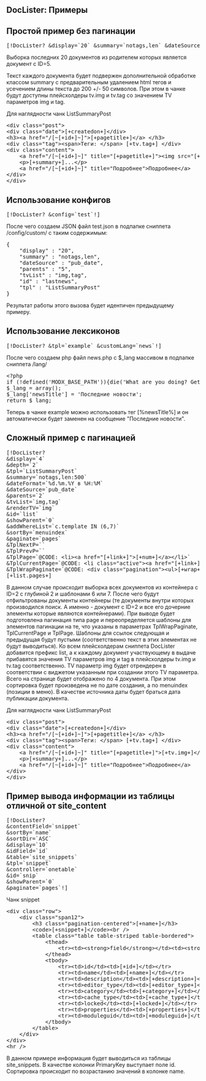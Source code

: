 
<meta http-equiv="Content-Type" content="text/html; charset=utf-8">
<h2>DocLister: Примеры</h2>

<h2 class="page-header">Простой пример без пагинации</h2>
<pre class="brush: html;">
[!DocLister? &amp;display=`20` &amp;summary=`notags,len` &amp;dateSource=`pub_date` &amp;parents=`5` &amp;tvList=`img,tag` &amp;id=`lastnews` &amp;tpl=`ListSummaryPost`!]
</pre>
<p>Выборка последних 20 документов из родителем которых является документ с ID=5. </p>
<p>Текст каждого документа будет подвержен дополнительной обработке классом summary с предварительным удалением html тегов и усечением длины текста до 200 +/- 50 символов. При этом в чанке будут доступны плейсхолдеры tv.img и tv.tag со значением TV параметров img и tag.</p>
<p>Для наглядности чанк ListSummaryPost</p>
<pre class="brush: html;">
&lt;div class="post"&gt;
&lt;div class="date"&gt;[+createdon+]&lt;/div&gt;
&lt;h3&gt;&lt;a href="/[~[+id+]~]"&gt;[+pagetitle+]&lt;/a&gt; &lt;/h3&gt;
&lt;div class="tag"&gt;&lt;span&gt;Теги: &lt;/span&gt; [+tv.tag+] &lt;/div&gt;
&lt;div class="content"&gt;
	&lt;a href="/[~[+id+]~]" title="[+pagetitle+]"&gt;&lt;img src="[+tv.img+]" /&gt;&lt;/a&gt;
	&lt;p&gt;[+summary+]...&lt;/p&gt;
	&lt;a href="/[~[+id+]~]" title="Подробнее"&gt;Подробнее&lt;/a&gt; 
&lt;/div&gt;
&lt;/div&gt;
</pre>
<h2 class="page-header">Использование конфигов</h2>
<pre class="brush: html;">
[!DocLister? &amp;config=`test`!]
</pre>
<p>После чего создаем JSON файл test.json в подпапке сниппета /config/custom/ с таким содержимым:</p>
<pre class="brush: php;">
{
	"display" : "20",
	"summary" : "notags,len", 
	"dateSource" : "pub_date",
	"parents" : "5",
	"tvList" : "img,tag",
	"id" : "lastnews",
	"tpl" : "ListSummaryPost"
}
</pre>
<p>Результат работы этого вызова будет идентичен предыдущему примеру.</p>
<h2 class="page-header">Использование лексиконов</h2>
<pre class="brush: html;">
[!DocLister? &amp;tpl=`example` &amp;customLang=`news`!]
</pre>
<p>После чего создаем php файл news.php с $_lang массивом в подпапке сниппета /lang/</p>
<pre class="brush: php;">
&lt;?php
if (!defined('MODX_BASE_PATH')){die('What are you doing? Get out of here!');}
$_lang = array();
$_lang['newsTitle'] = 'Последние новости';
return $_lang;
</pre>
<p>Теперь в чанке example можно использовать тег [%newsTitle%] и он автоматически будет заменен на сообщение "Последние новости".</p>
<h2 class="page-header">Сложный пример с пагинацией</h2>
<pre class="brush: html;">
[!DocLister?
&amp;display=`4`
&amp;depth=`2`
&amp;tpl=`ListSummaryPost`
&amp;summary=`notags,len:500`
&amp;dateFormat=`%d.%m.%Y в %H:%M`
&amp;dateSource=`pub_date`
&amp;parents=`2`
&amp;tvList=`img,tag`
&amp;renderTV=`img`
&amp;id=`list`
&amp;showParent=`0`
&amp;addWhereList=`c.template IN (6,7)`
&amp;sortBy=`menuindex`
&amp;paginate=`pages`
&amp;TplNextP=``
&amp;TplPrevP=``
&amp;TplPage=`@CODE: &lt;li&gt;&lt;a href="[+link+]"&gt;[+num+]&lt;/a&gt;&lt;/li&gt;`
&amp;TplCurrentPage=`@CODE: &lt;li class="active"&gt;&lt;a href="[+link+]"&gt;[+num+]&lt;/a&gt;&lt;/li&gt;`
&amp;TplWrapPaginate=`@CODE: &lt;div class="pagination"&gt;&lt;ul&gt;[+wrap+]&lt;/ul&gt;&lt;/div&gt;`!]
[+list.pages+]
</pre>
<p>В данном случае происходит выборка всех документов из контейнера с ID=2 с глубиной 2 и шаблонами 6 или 7. После чего будут отфильтрованы документы контейнеры (те документы внутри которых производился поиск. А именно - документ с ID=2 и все его дочерние элементы которые являются контейнерами). При выводе будет подготовлена пагинация типа page и переопределяется шаблоны для элементов пагинации на те, что указаны в параметрах TplWrapPaginate, TplCurrentPage и TplPage. Шаблоны для ссылок следующая и предыдущая будут пустыми (соответственно текст в этих элементах не будут выводиться). Ко всем плейсхолдерам сниппета DocLister добавится префикс list, а к каждому документ участвующему в выдаче прибавятся значения TV параметров img и tag в плейсхолдеры tv.img и tv.tag соответственно. TV параметр img будет отрендерен в соответствии с виджетом указанным при создании этого TV параметра. Всего на странице будет отображено по 4 документа. При этом сортировка будет произведена не по дате создания, а по menuindex (позиции в меню). В качестве источника даты будет браться дата публикации документа.</p>
<p>Для наглядности чанк ListSummaryPost</p>
<pre class="brush: html;">
&lt;div class="post"&gt;
&lt;div class="date"&gt;[+createdon+]&lt;/div&gt;
&lt;h3&gt;&lt;a href="/[~[+id+]~]"&gt;[+pagetitle+]&lt;/a&gt; &lt;/h3&gt;
&lt;div class="tag"&gt;&lt;span&gt;Теги: &lt;/span&gt; [+tv.tag+] &lt;/div&gt;
&lt;div class="content"&gt;
	&lt;a href="/[~[+id+]~]" title="[+pagetitle+]"&gt;[+tv.img+]&lt;/a&gt;
	&lt;p&gt;[+summary+]...&lt;/p&gt;
	&lt;a href="/[~[+id+]~]" title="Подробнее"&gt;Подробнее&lt;/a&gt; 
&lt;/div&gt;
&lt;/div&gt;
</pre>
<h2 class="page-header">Пример вывода информации из таблицы отличной от site_content</h2>
<pre class="brush: html;">
[!DocLister?
&amp;contentField=`snippet`
&amp;sortBy=`name`
&amp;sortDir=`ASC`
&amp;display=`10`
&amp;idField=`id`
&amp;table=`site_snippets`
&amp;tpl=`snippet`
&amp;controller=`onetable`
&amp;id=`snip`
&amp;showParent=`0`
&amp;paginate=`pages`!]
</pre>
<p>Чанк snippet</p>
<pre class="brush: html;">
&lt;div class="row"&gt;
	&lt;div class="span12"&gt;
		&lt;h3 class="pagination-centered"&gt;[+name+]&lt;/h3&gt;
		&lt;code&gt;[+snippet+]&lt;/code&gt;&lt;br /&gt;
		&lt;table class="table table-striped table-bordered"&gt;
			&lt;thead&gt;
				&lt;tr&gt;&lt;td&gt;&lt;strong&gt;field&lt;/strong&gt;&lt;/td&gt;&lt;td&gt;&lt;strong&gt;value&lt;/strong&gt;&lt;/td&gt;&lt;/tr&gt;
			&lt;/thead&gt;
			&lt;tbody&gt;
				&lt;tr&gt;&lt;td&gt;id&lt;/td&gt;&lt;td&gt;[+id+]&lt;/td&gt;&lt;/tr&gt;
				&lt;tr&gt;&lt;td&gt;name&lt;/td&gt;&lt;td&gt;[+name+]&lt;/td&gt;&lt;/tr&gt;
				&lt;tr&gt;&lt;td&gt;description&lt;/td&gt;&lt;td&gt;[+description+]&lt;/td&gt;&lt;/tr&gt;
				&lt;tr&gt;&lt;td&gt;editor_type&lt;/td&gt;&lt;td&gt;[+editor_type+]&lt;/td&gt;&lt;/tr&gt;
				&lt;tr&gt;&lt;td&gt;category&lt;/td&gt;&lt;td&gt;[+category+]&lt;/td&gt;&lt;/tr&gt;
				&lt;tr&gt;&lt;td&gt;cache_type&lt;/td&gt;&lt;td&gt;[+cache_type+]&lt;/td&gt;&lt;/tr&gt;
				&lt;tr&gt;&lt;td&gt;locked&lt;/td&gt;&lt;td&gt;[+locked+]&lt;/td&gt;&lt;/tr&gt;
				&lt;tr&gt;&lt;td&gt;properties&lt;/td&gt;&lt;td&gt;[+properties+]&lt;/td&gt;&lt;/tr&gt;
				&lt;tr&gt;&lt;td&gt;moduleguid&lt;/td&gt;&lt;td&gt;[+moduleguid+]&lt;/td&gt;&lt;/tr&gt;
			&lt;/tbody&gt;
		&lt;/table&gt;
	&lt;/div&gt;
&lt;/div&gt;
&lt;hr /&gt;
</pre>
<p>В данном примере информация будет выводиться из таблицы site_snippets. В качестве колонки PrimaryKey выступает поле id. Сортировка происходит по возрастанию значений в колонке name.</p>
